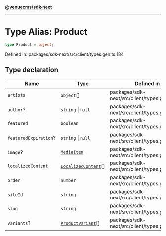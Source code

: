 [**@venuecms/sdk-next**](../Index.md)

***

# Type Alias: Product

```ts
type Product = object;
```

Defined in: packages/sdk-next/src/client/types.gen.ts:184

## Type declaration

| Name | Type | Defined in |
| ------ | ------ | ------ |
| <a id="artists"></a> `artists` | `object`[] | packages/sdk-next/src/client/types.gen.ts:193 |
| <a id="author"></a> `author`? | `string` \| `null` | packages/sdk-next/src/client/types.gen.ts:190 |
| <a id="featured"></a> `featured` | `boolean` | packages/sdk-next/src/client/types.gen.ts:188 |
| <a id="featuredexpiration"></a> `featuredExpiration`? | `string` \| `null` | packages/sdk-next/src/client/types.gen.ts:189 |
| <a id="image"></a> `image`? | [`MediaItem`](MediaItem.md) | packages/sdk-next/src/client/types.gen.ts:191 |
| <a id="localizedcontent"></a> `localizedContent` | [`LocalizedContent`](LocalizedContent.md)[] | packages/sdk-next/src/client/types.gen.ts:192 |
| <a id="order"></a> `order` | `number` | packages/sdk-next/src/client/types.gen.ts:187 |
| <a id="siteid"></a> `siteId` | `string` | packages/sdk-next/src/client/types.gen.ts:185 |
| <a id="slug"></a> `slug` | `string` | packages/sdk-next/src/client/types.gen.ts:186 |
| <a id="variants"></a> `variants`? | [`ProductVariant`](ProductVariant.md)[] | packages/sdk-next/src/client/types.gen.ts:200 |
